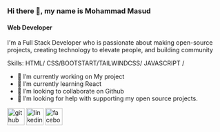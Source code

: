 ### Hi there 👋, my name is Mohammad Masud
#### Web Developer

 I'm a Full Stack Developer who is passionate about making open-source projects, creating technology to elevate people, and building community

Skills: HTML/ CSS/BOOTSTART/TAILWINDCSS/ JAVASCRIPT / 

- 🔭 I’m currently working on My project 
- 🌱 I’m currently learning React 
- 👯 I’m looking to collaborate on Github 
- 🤔 I’m looking for help with supporting my open source projects. 


[<img src='https://cdn.jsdelivr.net/npm/simple-icons@3.0.1/icons/github.svg' alt='github' height='40'>](https://github.com/https://github.com/masudRanaPhero)  [<img src='https://cdn.jsdelivr.net/npm/simple-icons@3.0.1/icons/linkedin.svg' alt='linkedin' height='40'>](https://www.linkedin.com/in/https://www.linkedin.com/in/masud-rana-89b260227//)  [<img src='https://cdn.jsdelivr.net/npm/simple-icons@3.0.1/icons/facebook.svg' alt='facebook' height='40'>](https://www.facebook.com/https://web.facebook.com/profile.php?id=61552138694458)  

